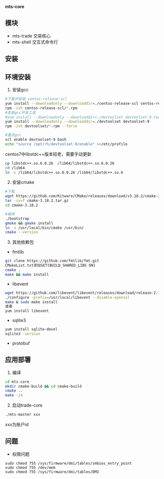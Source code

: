 **mts-core**
## 模块
* mts-trade   交易核心
* mts-shell   交互式命令行

## 安装
## 环境安装
1. 安装gcc
```bash
#下载并安装 centos-release-scl
yum install --downloadonly --downloaddir=./centos-release-scl centos-release-scl
rpm -ivh centos-release-scl/*.rpm
#安装gcc开发工具
#yum install --downloadonly --downloaddir=./devtoolset devtoolset-9-toolchain
yum install --downloadonly --downloaddir=./devtoolset devtoolset-9
rpm -ivh devtoolset/*.rpm --force

#激活gcc
scl enable devtoolset-9 bash
echo "source /opt/rh/devtoolset-9/enable" >>/etc/profile

```

centos7中libstdc++版本较老，需要手动更新
```bash
cp libstdc++.so.6.0.26  /lib64/libstdc++.so.6.0.26
cd /lib64
ln -s /lib64/libstdc++.so.6.0.26 /lib64/libstdc++.so.6
```

2. 安装cmake
```bash
#下载
wget https://github.com/Kitware/CMake/releases/download/v3.18.2/cmake-3.18.2.tar.gz
tar -zxvf cmake-3.18.2.tar.gz
cd cmake-3.18.2

#编译
./bootstrap
gmake && gmake install
ln -s /usr/local/bin/cmake /usr/bin/
cmake --version

```

3. 其他依赖包
* fmtlib
```bash
git clone https://github.com/fmtlib/fmt.git
CMakeList.txt添加SET(BUILD_SHARED_LIBS ON)
cmake .
make && make install

```
* libevent
```bash
wget https://github.com/libevent/libevent/releases/download/release-2.1.12-stable/libevent-2.1.12-stable.tar.gz
./configure -prefix=/usr/local/libevent --disable-openssl 
make & sudo make install
或者
yum install libevent
```

* sqlite3
```bash
yum install sqlite-devel
sqlite3 -version


```

* protobuf

## 应用部署
1. 编译
```bash
cd mts-core
mkdir cmake-build && cd cmake-build
cmake ..
make -j4

```
2. 启动trade-core
```bash
./mts-master xxx
```
xxx为账户id

## 问题
* 权限问题
```shell
sudo chmod 755 /sys/firmware/dmi/tables/smbios_entry_point
sudo chmod 755 /dev/mem
sudo chmod 755 /sys/firmware/dmi/tables/DMI

```